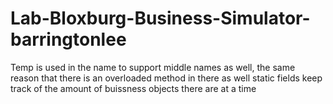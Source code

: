 # Lab-Bloxburg-Business-Simulator-barringtonlee
Temp is used in the name to support middle names as well, the same reason that there is an overloaded method in there as well
static fields keep track of the amount of buissness objects there are at a time

